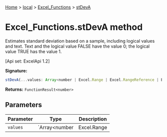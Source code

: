 [Home](./index) &gt; [local](local.md) &gt; [Excel\_Functions](local.excel_functions.md) &gt; [stDevA](local.excel_functions.stdeva.md)

# Excel\_Functions.stDevA method

Estimates standard deviation based on a sample, including logical values and text. Text and the logical value FALSE have the value 0; the logical value TRUE has the value 1. 

 \[Api set: ExcelApi 1.2\]

**Signature:**
```javascript
stDevA(...values: Array<number | Excel.Range | Excel.RangeReference | Excel.FunctionResult<any>>): FunctionResult<number>;
```
**Returns:** `FunctionResult<number>`

## Parameters

|  Parameter | Type | Description |
|  --- | --- | --- |
|  `values` | `Array<number | Excel.Range | Excel.RangeReference | Excel.FunctionResult<any>>` |  |

